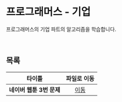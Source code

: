 # 프로그래머스 - 기업
프로그래머스의 기업 파트의 알고리즘을 학습합니다.   

<br/>

## 목록
|타이틀|파일로 이동|
|---|:---:|
|**네이버 웹툰 3번 문제**|[이동](https://github.com/Hschan2/Algorithm-Study/blob/master/Programmers/%EA%B8%B0%EC%97%85%20LEVEL/Naver%20Webtoon%203%EB%B2%88.java)|
